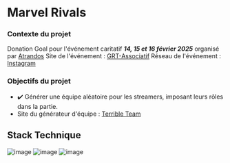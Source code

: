 # Marvel Rivals  

### Contexte du projet  
Donation Goal pour l'événement caritatif ***14, 15 et 16 février 2025*** organisé par [Atrandos](https://www.twitch.tv/atrandos) 
Site de l'événement : [GRT-Associatif](https://grt-associatif.fr/)
Réseau de l'événement : [Instagram](https://www.instagram.com/grtreborn?igsh=MXVmZmI1OW51M2lkbA==)

### Objectifs du projet  
- ✔️ Générer une équipe aléatoire pour les streamers, imposant leurs rôles dans la partie.  
- Site du générateur d'équipe : [Terrible Team](szczapa.github.io/MarvelTerriblePick/)
## Stack Technique

![image](https://img.shields.io/badge/TypeScript-007ACC?style=for-the-badge&logo=typescript&logoColor=white)  ![image](https://img.shields.io/badge/HTML5-E34F26?style=for-the-badge&logo=html5&logoColor=white)
![image](https://img.shields.io/badge/CSS3-1572B6?style=for-the-badge&logo=css3&logoColor=white)
